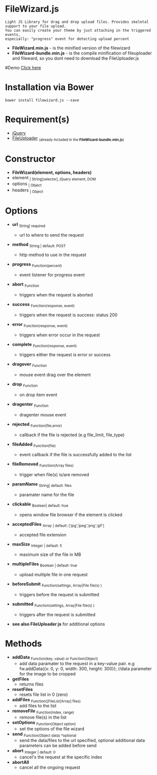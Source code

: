 # FileWizard.js
    Light JS Library for drag and drop upload files. Provides skeletal support to your file upload.
    You can easily create your theme by just attaching in the triggered events, 
    especially: "progress" event for detecting upload percent 
    
- **FileWizard.min.js** - is the minified version of the filewizard
- **FileWizard-bundle.min.js** - is the compile minification of fileuploader and fileward, so you dont need to download the FileUploader.js

#Demo
    [Click here][3]
    
# Installation via Bower
```{r, engine='bash', count_lines}
bower install filewizard.js --save
```
# Requirement(s)
* [jQuery][1]
* [FileUploader][2] <sub>(already included in the **FileWizard-bundle.min.js**)</sub>

# Constructor
- **FileWizard(element, options, headers)**
 - element <sub>| String[selector], jQuery element, DOM</sub>
 - options <sub>| Object</sub>
 - headers <sub>| Object</sub>
 
 # Options
 - **url** <sub>String| required</sub>
    - url to where to send the request
- **method** <sub>String | default: POST</sub>
   - http method to use in the request
- **progress** <sub>Function(percent)</sub>
    - event listener for progress event
- **abort** <sub>Function</sub>
    - triggers when the request is aborted
- **success** <sub>Function(response, event)</sub>
    - triggers when the request is success: status 200
- **error** <sub>Function(response, event)</sub>
    - triggers when error occur in the request
- **complete** <sub>Function(response, event)</sub>
    - triggers either the request is error or success
- **dragover** <sub>Function</sub>
    - mouse event drag over the element
- **drop** <sub>Function</sub>
    - on drop item event
- **dragenter** <sub>Function</sub>
    - dragenter mouse event
- **rejected** <sub>Function(file,error)</sub>
    - callback if the file is rejected (e.g file_limit, file_type)
- **fileAdded** <sub>Function(file)</sub>
    - event callback if the file is successfully added to the list
- **fileRemoved** <sub>Function(Array files)</sub>
    - trigger when file(s) is/are removed
- **paramName** <sub>String| default: files</sub>
    - paramater name for the file
- **clickable** <sub>Boolean| default: true</sub>
    - opens window file browser if the element is clicked
- **acceptedFiles** <sub>Array | default: ['jpg','jpeg','png','gif']</sub>
    - accepted file extension 
- **maxSize** <sub>Integer | default: 5</sub>
    - maximum size of the file in MB
- **multipleFiles** <sub>Boolean | default: true</sub>
    - upload multiple file in one request
- **beforeSubmit** <sub>Function(settings, Array|File file(s) )</sub>
    - triggers before the request is submitted
- **submitted** <sub>Function(settings, Array|File file(s) )</sub>
    - triggers after the request is submitted  

- **see also FileUploader js** for additional options

# Methods
- **addData** <sub>Function(key, value) or Function(Object)</sub>
    - add data paramater to the request in a key-value pair. 
    e.g fw.addData({x: 0, y: 0, width: 300, height: 300}); //data parameter for the image to be cropped
- **getFiles** 
    - returns files
- **resetFiles**
    - resets file list in 0 (zero)
- **addFiles** <sub>Function([FileList|Array] files)</sub>
    - add files to the list
- **removeFile** <sub>Function(index, range)</sub>
    - remove file(s) in the list
- **setOptions** <sub>Function(Object option)</sub>
    - set the options of the file wizard
- **send** <sub>Function(Object data) *optional</sub>
    - send the data/files to the url specified, optional additional data parameters can be added before send
- **abort** <sub>Integer | default: 0</sub>
    - cancel's the request at the specific index
- **abortAll**
    - cancel all the ongoing request

 
[1]: http://jquery.com/
[2]: https://github.com/cresjie/FileUploader.js
[3]: https://filewizardjs.000webhostapp.com/
